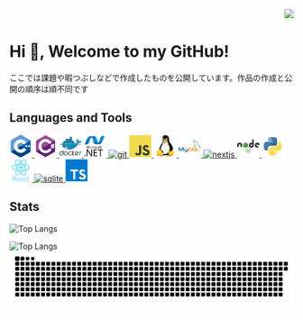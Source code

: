 <div align="right">
  <img src="https://komarev.com/ghpvc/?username=yui10" />
</div>

# Hi 👋, Welcome to my GitHub!

ここでは課題や暇つぶしなどで作成したものを公開しています。作品の作成と公開の順序は順不同です

## Languages and Tools

<p align="left"> 
    <a href="https://www.w3schools.com/cpp/" target="_blank" rel="noreferrer"><img src="https://raw.githubusercontent.com/devicons/devicon/master/icons/cplusplus/cplusplus-original.svg" alt="cplusplus" width="40" height="40"/> </a>
    <a href="https://www.w3schools.com/cs/" target="_blank" rel="noreferrer"> <img src="https://raw.githubusercontent.com/devicons/devicon/master/icons/csharp/csharp-original.svg" alt="csharp" width="40" height="40"/> </a>
    <a href="https://www.docker.com/" target="_blank" rel="noreferrer"> <img src="https://raw.githubusercontent.com/devicons/devicon/master/icons/docker/docker-original-wordmark.svg" alt="docker" width="40" height="40"/> </a>
    <a href="https://dotnet.microsoft.com/" target="_blank" rel="noreferrer"> <img src="https://raw.githubusercontent.com/devicons/devicon/master/icons/dot-net/dot-net-original-wordmark.svg" alt="dotnet" width="40" height="40"/> </a>
    <a href="https://git-scm.com/" target="_blank" rel="noreferrer"> <img src="https://www.vectorlogo.zone/logos/git-scm/git-scm-icon.svg" alt="git" width="40" height="40"/> </a>
    <a href="https://developer.mozilla.org/en-US/docs/Web/JavaScript" target="_blank" rel="noreferrer"> <img src="https://raw.githubusercontent.com/devicons/devicon/master/icons/javascript/javascript-original.svg" alt="javascript" width="40" height="40"/> </a>
    <a href="https://www.linux.org/" target="_blank" rel="noreferrer"> <img src="https://raw.githubusercontent.com/devicons/devicon/master/icons/linux/linux-original.svg" alt="linux" width="40" height="40"/> </a>
    <a href="https://www.mysql.com/" target="_blank" rel="noreferrer"> <img src="https://raw.githubusercontent.com/devicons/devicon/master/icons/mysql/mysql-original-wordmark.svg" alt="mysql" width="40" height="40"/> </a>
    <a href="https://nextjs.org/" target="_blank" rel="noreferrer"> <img src="https://cdn.worldvectorlogo.com/logos/nextjs-2.svg" alt="nextjs" width="40" height="40"/> </a> <a href="https://nodejs.org" target="_blank" rel="noreferrer"> <img src="https://raw.githubusercontent.com/devicons/devicon/master/icons/nodejs/nodejs-original-wordmark.svg" alt="nodejs" width="40" height="40"/> </a>
    <a href="https://www.python.org" target="_blank" rel="noreferrer"> <img src="https://raw.githubusercontent.com/devicons/devicon/master/icons/python/python-original.svg" alt="python" width="40" height="40"/> </a>
    <a href="https://reactjs.org/" target="_blank" rel="noreferrer"> <img src="https://raw.githubusercontent.com/devicons/devicon/master/icons/react/react-original-wordmark.svg" alt="react" width="40" height="40"/> </a>
    <a href="https://www.sqlite.org/" target="_blank" rel="noreferrer"> <img src="https://www.vectorlogo.zone/logos/sqlite/sqlite-icon.svg" alt="sqlite" width="40" height="40"/> </a>
    <a href="https://www.typescriptlang.org/" target="_blank" rel="noreferrer"> <img src="https://raw.githubusercontent.com/devicons/devicon/master/icons/typescript/typescript-original.svg" alt="typescript" width="40" height="40"/> </a>
</p>

## Stats

<p align="left">
  <picture>
    <source media="(prefers-color-scheme: light)" srcset="https://github-readme-stats.vercel.app/api/top-langs?username=yui10&show_icons=true&locale=en&layout=compact" />
    <source media="(prefers-color-scheme: dark)" srcset="https://github-readme-stats.vercel.app/api/top-langs?username=yui10&show_icons=true&locale=en&layout=compact&theme=onedark" />
    <img src="https://github-readme-stats.vercel.app/api/top-langs?username=yui10&show_icons=true&locale=en&layout=compact" alt="Top Langs" height="200px" />
  </picture>
    <!-- <img src="https://github-readme-stats.vercel.app/api?username=yui10&show_icons=true&locale=en&theme=onedark" alt="github stats" height="200px"/> -->
</p>

<!-- [![trophy](https://github-profile-trophy.vercel.app/?username=yui10&theme=onedark&column=9)](https://github.com/ryo-ma/github-profile-trophy) -->
<picture>
  <source media="(prefers-color-scheme: light)" srcset="https://github-profile-trophy.vercel.app/?username=yui10&column=9" />
  <source media="(prefers-color-scheme: dark)" srcset="https://github-profile-trophy.vercel.app/?username=yui10&theme=onedark&column=9" />
  <img src="https://github-profile-trophy.vercel.app/?username=yui10&column=9" alt="Top Langs" height="200px" />
</picture>

<picture>
  <source media="(prefers-color-scheme: dark)" srcset="https://raw.githubusercontent.com/yui10/yui10/main/img/snake-dark.svg" />
  <source media="(prefers-color-scheme: light)" srcset="https://raw.githubusercontent.com/yui10/yui10/main/img/snake.svg" />
  <img alt="github-snake" src="https://raw.githubusercontent.com/yui10/yui10/main/img/snake.svg" />
</picture>

<!--
**yui10/yui10** is a ✨ _special_ ✨ repository because its `README.md` (this file) appears on your GitHub profile.

Here are some ideas to get you started:

- 🔭 I’m currently working on ...
- 🌱 I’m currently learning ...
- 👯 I’m looking to collaborate on ...
- 🤔 I’m looking for help with ...
- 💬 Ask me about ...
- 📫 How to reach me: ...
- 😄 Pronouns: ...
- ⚡ Fun fact: ...
-->
